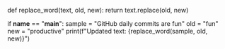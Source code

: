def replace_word(text, old, new):
    return text.replace(old, new)

if __name__ == "__main__":
    sample = "GitHub daily commits are fun"
    old = "fun"
    new = "productive"
    print(f"Updated text: {replace_word(sample, old, new)}")

